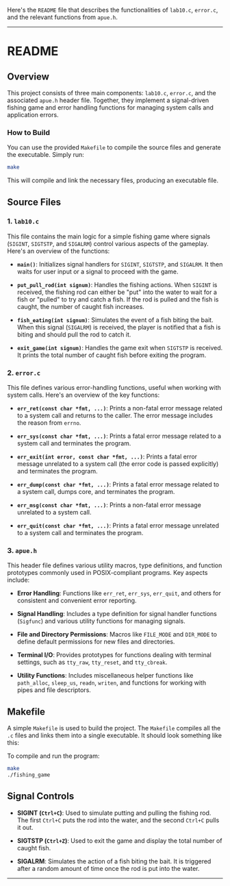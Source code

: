 Here's the `README` file that describes the functionalities of `lab10.c`, `error.c`, and the relevant functions from `apue.h`.

---

# README

## Overview

This project consists of three main components: `lab10.c`, `error.c`, and the associated `apue.h` header file. Together, they implement a signal-driven fishing game and error handling functions for managing system calls and application errors.

### How to Build

You can use the provided `Makefile` to compile the source files and generate the executable. Simply run:

```bash
make
```

This will compile and link the necessary files, producing an executable file.

## Source Files

### 1. `lab10.c`
This file contains the main logic for a simple fishing game where signals (`SIGINT`, `SIGTSTP`, and `SIGALRM`) control various aspects of the gameplay. Here's an overview of the functions:

- **`main()`**: Initializes signal handlers for `SIGINT`, `SIGTSTP`, and `SIGALRM`. It then waits for user input or a signal to proceed with the game.
  
- **`put_pull_rod(int signum)`**: Handles the fishing actions. When `SIGINT` is received, the fishing rod can either be "put" into the water to wait for a fish or "pulled" to try and catch a fish. If the rod is pulled and the fish is caught, the number of caught fish increases.

- **`fish_eating(int signum)`**: Simulates the event of a fish biting the bait. When this signal (`SIGALRM`) is received, the player is notified that a fish is biting and should pull the rod to catch it.

- **`exit_game(int signum)`**: Handles the game exit when `SIGTSTP` is received. It prints the total number of caught fish before exiting the program.

### 2. `error.c`
This file defines various error-handling functions, useful when working with system calls. Here's an overview of the key functions:

- **`err_ret(const char *fmt, ...)`**: Prints a non-fatal error message related to a system call and returns to the caller. The error message includes the reason from `errno`.

- **`err_sys(const char *fmt, ...)`**: Prints a fatal error message related to a system call and terminates the program.

- **`err_exit(int error, const char *fmt, ...)`**: Prints a fatal error message unrelated to a system call (the error code is passed explicitly) and terminates the program.

- **`err_dump(const char *fmt, ...)`**: Prints a fatal error message related to a system call, dumps core, and terminates the program.

- **`err_msg(const char *fmt, ...)`**: Prints a non-fatal error message unrelated to a system call.

- **`err_quit(const char *fmt, ...)`**: Prints a fatal error message unrelated to a system call and terminates the program.

### 3. `apue.h`
This header file defines various utility macros, type definitions, and function prototypes commonly used in POSIX-compliant programs. Key aspects include:

- **Error Handling**: Functions like `err_ret`, `err_sys`, `err_quit`, and others for consistent and convenient error reporting.

- **Signal Handling**: Includes a type definition for signal handler functions (`Sigfunc`) and various utility functions for managing signals.

- **File and Directory Permissions**: Macros like `FILE_MODE` and `DIR_MODE` to define default permissions for new files and directories.

- **Terminal I/O**: Provides prototypes for functions dealing with terminal settings, such as `tty_raw`, `tty_reset`, and `tty_cbreak`.

- **Utility Functions**: Includes miscellaneous helper functions like `path_alloc`, `sleep_us`, `readn`, `writen`, and functions for working with pipes and file descriptors.

## Makefile

A simple `Makefile` is used to build the project. The `Makefile` compiles all the `.c` files and links them into a single executable. It should look something like this:

To compile and run the program:

```bash
make
./fishing_game
```

## Signal Controls

- **SIGINT (`Ctrl+C`)**: Used to simulate putting and pulling the fishing rod. The first `Ctrl+C` puts the rod into the water, and the second `Ctrl+C` pulls it out.
  
- **SIGTSTP (`Ctrl+Z`)**: Used to exit the game and display the total number of caught fish.

- **SIGALRM**: Simulates the action of a fish biting the bait. It is triggered after a random amount of time once the rod is put into the water.

---
